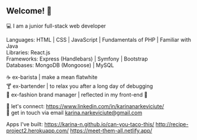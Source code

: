 ## Welcome!  👋

💻    I am a junior full-stack web developer

Languages: HTML | CSS | JavaScript | Fundamentals of PHP | Familiar with Java  
Libraries: React.js  
Frameworks: Express (Handlebars) | Symfony | Bootstrap   
Databases: MongoDB (Mongoose) | MySQL  

 
:coffee:    ex-barista | make a mean flatwhite  
:cocktail:    ex-bartender | to relax you after a long day of debugging   
:dress:    ex-fashion brand manager | reflected in my front-end 🙌  

:handshake:    let's connect: https://www.linkedin.com/in/karinanarkeviciute/  
:email:    get in touch via email karina.narkeviciute@gmail.com

Apps I've built:
https://karina-n.github.io/can-you-taco-this/
http://recipe-project2.herokuapp.com/
https://meet-them-all.netlify.app/
